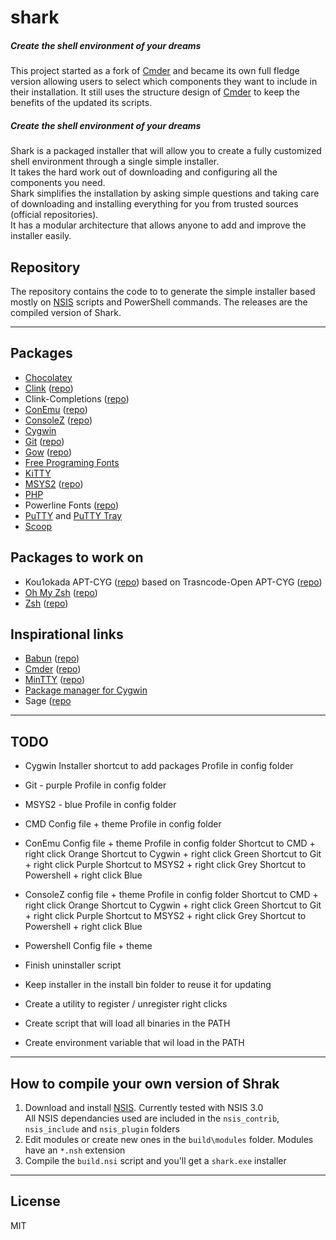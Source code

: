 # shark
##### Create the shell environment of your dreams  
This project started as a fork of [Cmder](http://cmder.net) and became its own full fledge version allowing users to select which components they want to include in their installation.
It still uses the structure design of [Cmder](http://cmder.net) to keep the benefits of the updated its scripts.

##### Create the shell environment of your dreams  
Shark is a packaged installer that will allow you to create a fully customized shell environment through a single simple installer.  
It takes the hard work out of downloading and configuring all the components you need.  
Shark simplifies the installation by asking simple questions and taking care of downloading and installing everything for you from trusted sources (official repositories).  
It has a modular architecture that allows anyone to add and improve the installer easily.

## Repository
The repository contains the code to to generate the simple installer based mostly on [NSIS](http://nsis.sourceforge.net) scripts and PowerShell commands.
The releases are the compiled version of Shark.

---

## Packages
 - [Chocolatey](https://chocolatey.org)
 - [Clink](http://mridgers.github.io/clink) ([repo](https://github.com/mridgers/clink))
 - Clink-Completions ([repo](https://github.com/vladimir-kotikov/clink-completions))
 - [ConEmu](https://conemu.github.io) ([repo](https://github.com/Maximus5/ConEmu))
 - [ConsoleZ](https://github.com/cbucher/console/wiki) ([repo](https://github.com/cbucher/console))
 - [Cygwin](https://www.cygwin.com)
 - [Git](https://git-scm.com) ([repo](https://github.com/git-for-windows/git))
 - [Gow](https://github.com/bmatzelle/gow/wiki) ([repo](https://github.com/bmatzelle/gow))
 - [Free Programing Fonts](http://cdn.sixrevisions.com/0441-01_programming-fonts/demo/programming-fonts.html)
 - [KiTTY](http://kitty.9bis.net)
 - [MSYS2](https://msys2.github.io) ([repo](https://github.com/msys2))
 - [PHP](http://php.net)
 - Powerline Fonts ([repo](https://github.com/powerline/fonts))
 - [PuTTY](http://www.putty.org) and [PuTTY Tray](http://puttytray.goeswhere.com)
 - [Scoop](http://scoop.sh)

## Packages to work on
 - Kou1okada APT-CYG ([repo](https://github.com/kou1okada/apt-cyg)) based on Trasncode-Open APT-CYG ([repo](https://github.com/transcode-open/apt-cyg))
 - [Oh My Zsh](http://ohmyz.sh) ([repo](https://github.com/robbyrussell/oh-my-zsh))
 - [Zsh](http://zsh.sourceforge.net) ([repo](https://sourceforge.net/p/zsh/code/ci/master/tree))

## Inspirational links
 - [Babun](http://babun.github.io) ([repo](https://github.com/babun/babun))
 - [Cmder](http://cmder.net) ([repo](https://github.com/cmderdev/cmder))
 - [MinTTY](http://mintty.github.io) ([repo](https://github.com/mintty/mintty))
 - [Package manager for Cygwin](http://stackoverflow.com/questions/9260014/how-do-i-install-cygwin-components-from-the-command-line/23143997#23143997)
 - Sage ([repo](https://github.com/svnpenn/sage)

---

## TODO
  - Cygwin
    Installer shortcut to add packages
    Profile in config folder
    
  - Git - purple
    Profile in config folder

  - MSYS2 - blue
    Profile in config folder
   
  - CMD
    Config file + theme
    Profile in config folder
  
  - ConEmu
    Config file + theme
    Profile in config folder
    Shortcut to CMD + right click           Orange
    Shortcut to Cygwin + right click        Green
    Shortcut to Git + right click           Purple
    Shortcut to MSYS2 + right click         Grey
    Shortcut to Powershell + right click    Blue
  
  - ConsoleZ
    config file + theme
    Profile in config folder
    Shortcut to CMD + right click           Orange
    Shortcut to Cygwin + right click        Green
    Shortcut to Git + right click           Purple
    Shortcut to MSYS2 + right click         Grey
    Shortcut to Powershell + right click    Blue

  - Powershell
    Config file + theme
  
  - Finish uninstaller script
  - Keep installer in the install bin folder to reuse it for updating
  - Create a utility to register / unregister right clicks
  - Create script that will load all binaries in the PATH
  - Create environment variable that wil load in the PATH

---

## How to compile your own version of Shrak
 1. Download and install [NSIS](http://nsis.sourceforge.net). Currently tested with NSIS 3.0  
    All NSIS dependancies used are included in the `nsis_contrib`, `nsis_include` and `nsis_plugin` folders
 2. Edit modules or create new ones in the `build\modules` folder. Modules have an `*.nsh` extension
 4. Compile the `build.nsi` script and you'll get a `shark.exe` installer
 
---

## License
MIT

[//]: <@author      Kenrick JORUS>  
[//]: <@copyright   2016 Kenrick JORUS>  
[//]: <@license     MIT License>  
[//]: <@link        http://kenijo.github.io/shark/>  
